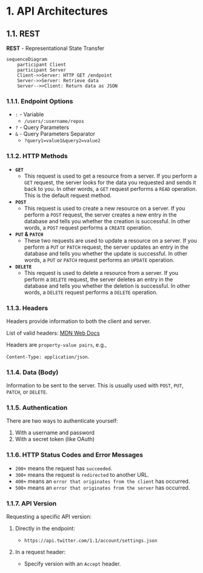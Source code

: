 # 1. API Architectures

## 1.1. REST

**REST** - Representational State Transfer

```mermaid
sequenceDiagram
    participant Client
    participant Server
    Client->>Server: HTTP GET /endpoint
    Server->>Server: Retrieve data
    Server-->>Client: Return data as JSON
```

### 1.1.1. Endpoint Options

-   `:` - Variable
    -   `/users/:username/repos`
-   `?` - Query Parameters
-   `&` - Query Parameters Separator
    -   `?query1=value1&query2=value2`

### 1.1.2. HTTP Methods

-   **`GET`**
    -   This request is used to get a resource from a server. If you perform a `GET` request, the server looks for the data you requested and sends it back to you. In other words, a `GET` request performs a `READ` operation. This is the default request method.
-   **`POST`**
    -   This request is used to create a new resource on a server. If you perform a `POST` request, the server creates a new entry in the database and tells you whether the creation is successful. In other words, a `POST` request performs a `CREATE` operation.
-   **`PUT` & `PATCH`**
    -   These two requests are used to update a resource on a server. If you perform a `PUT` or `PATCH` request, the server updates an entry in the database and tells you whether the update is successful. In other words, a `PUT` or `PATCH` request performs an `UPDATE` operation.
-   **`DELETE`**
    -   This request is used to delete a resource from a server. If you perform a `DELETE` request, the server deletes an entry in the database and tells you whether the deletion is successful. In other words, a `DELETE` request performs a `DELETE` operation.

### 1.1.3. Headers

Headers provide information to both the client and server.

List of valid headers: [MDN Web Docs](https://developer.mozilla.org/en-US/docs/Web/HTTP/Headers)

Headers are `property-value pairs`, e.g., 

`Content-Type: application/json`.

### 1.1.4. Data (Body)

Information to be sent to the server. This is usually used with `POST`, `PUT`, `PATCH`, or `DELETE`.

### 1.1.5. Authentication

There are two ways to authenticate yourself:

1. With a username and password
2. With a secret token (like OAuth)

### 1.1.6. HTTP Status Codes and Error Messages

-   `200+` means the request has `succeeded`.
-   `300+` means the request is `redirected` to another URL.
-   `400+` means an `error that originates from the client` has occurred.
-   `500+` means an `error that originates from the server` has occurred.

### 1.1.7. API Version

Requesting a specific API version:

1. Directly in the endpoint:

    - `https://api.twitter.com/1.1/account/settings.json`

2. In a request header:
    - Specify version with an `Accept` header.
